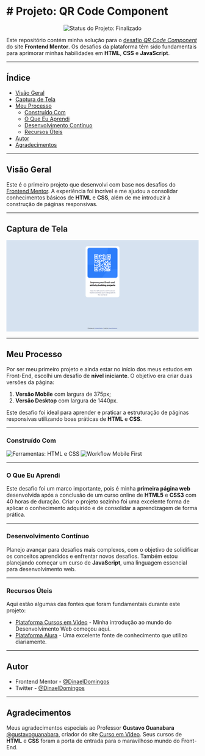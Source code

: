 # # Projeto: QR Code Component

<p align="center">
  <img loading="lazy" src="http://img.shields.io/static/v1?label=STATUS&message=FINALIZADO&color=GREEN&style=for-the-badge" alt="Status do Projeto: Finalizado" />
</p>

Este repositório contém minha solução para o [desafio *QR Code Component*](https://www.frontendmentor.io/challenges/qr-code-component-iux_sIO_H) do site **Frontend Mentor**. Os desafios da plataforma têm sido fundamentais para aprimorar minhas habilidades em **HTML**, **CSS** e **JavaScript**.

---

## Índice

- [Visão Geral](#visão-geral)
- [Captura de Tela](#captura-de-tela)
- [Meu Processo](#meu-processo)
  - [Construído Com](#construído-com)
  - [O Que Eu Aprendi](#o-que-eu-aprendi)
  - [Desenvolvimento Contínuo](#desenvolvimento-contínuo)
  - [Recursos Úteis](#recursos-úteis)
- [Autor](#autor)
- [Agradecimentos](#agradecimentos)

---

## Visão Geral

Este é o primeiro projeto que desenvolvi com base nos desafios do [Frontend Mentor](https://www.frontendmentor.io/home). A experiência foi incrível e me ajudou a consolidar conhecimentos básicos de **HTML** e **CSS**, além de me introduzir à construção de páginas responsivas.

---

## Captura de Tela

![Captura da Tela](/ScreenShot%20-%20Projeto_%20QR%20code%20component.png)

---

## Meu Processo

Por ser meu primeiro projeto e ainda estar no início dos meus estudos em Front-End, escolhi um desafio de **nível iniciante**. O objetivo era criar duas versões da página:
1. **Versão Mobile** com largura de 375px;
2. **Versão Desktop** com largura de 1440px.

Este desafio foi ideal para aprender e praticar a estruturação de páginas responsivas utilizando boas práticas de **HTML** e **CSS**.

---

### Construído Com

<img loading="lazy" src="https://img.shields.io/badge/FERRAMENTAS-HTMl5_e_CSS3-yellow" alt="Ferramentas: HTML e CSS">
<img loading="lazy" src="https://img.shields.io/badge/WORKFLOW-Mobile_First-blue" alt="Workflow Mobile First">

---

### O Que Eu Aprendi

Este desafio foi um marco importante, pois é minha **primeira página web** desenvolvida após a conclusão de um curso online de **HTML5** e **CSS3** com 40 horas de duração. Criar o projeto sozinho foi uma excelente forma de aplicar o conhecimento adquirido e de consolidar a aprendizagem de forma prática.

---

### Desenvolvimento Contínuo

Planejo avançar para desafios mais complexos, com o objetivo de solidificar os conceitos aprendidos e enfrentar novos desafios. Também estou planejando começar um curso de **JavaScript**, uma linguagem essencial para desenvolvimento web.

---

### Recursos Úteis

Aqui estão algumas das fontes que foram fundamentais durante este projeto:

- [Plataforma Cursos em Vídeo](https://www.cursoemvideo.com) - Minha introdução ao mundo do Desenvolvimento Web começou aqui.
- [Plataforma Alura](https://www.alura.com.br) - Uma excelente fonte de conhecimento que utilizo diariamente.

---

## Autor

- Frontend Mentor - [@DinaelDomingos](https://www.frontendmentor.io/profile/DinaelDomingos)
- Twitter - [@DinaelDomingos](https://www.twitter.com/DinaelDomingos)

---

## Agradecimentos

Meus agradecimentos especiais ao Professor **Gustavo Guanabara** [@gustavoguanabara](https:/instagram.com/gustavoguanabara), criador do site [Curso em Vídeo](https://www.cursoemvideo.com). Seus cursos de **HTML** e **CSS** foram a porta de entrada para o maravilhoso mundo do Front-End.

